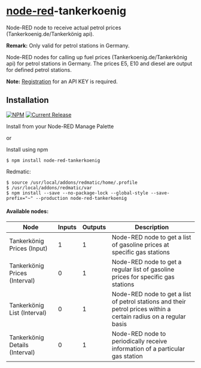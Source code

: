 # [node-red](http://nodered.org)-tankerkoenig
Node-RED node to receive actual petrol prices (Tankerkoenig.de/Tankerkönig api).

**Remark:** Only valid for petrol stations in Germany.

Node-RED nodes for calling up fuel prices (Tankerkoenig.de/Tankerkönig api) for petrol stations in Germany.
The prices E5, E10 and diesel are output for defined petrol stations.

**Note:** [Registration](https://creativecommons.tankerkoenig.de/api-key) for an API KEY is required.

## Installation
[![NPM](https://nodei.co/npm/node-red-tankerkoenig.png)](https://npmjs.org/package/node-red-tankerkoenig)
[![Current Release](https://img.shields.io/github/v/release/PfisterDaniel/node-red-tankerkoenig.svg?colorB=4cc61e)](https://github.com/PfisterDaniel/node-red-tankerkoenig/releases/latest)

Install from your Node-RED Manage Palette

or

Install using npm

    $ npm install node-red-tankerkoenig

Redmatic:

    $ source /usr/local/addons/redmatic/home/.profile
    $ /usr/local/addons/redmatic/var
    $ npm install --save --no-package-lock --global-style --save-prefix="~" --production node-red-tankerkoenig



#### Available nodes:
| Node | Inputs | Outputs | Description |
| ------ | ------ | ------ | ------ |
| Tankerkönig Prices (Input)     | 1 | 1 | Node-RED node to get a list of gasoline prices at specific gas stations |
| Tankerkönig Prices (Interval)  | 0 | 1 | Node-RED node to get a regular list of gasoline prices for specific gas stations |
| Tankerkönig List (Interval)    | 0 | 1 | Node-RED node to get a list of petrol stations and their petrol prices within a certain radius on a regular basis |
| Tankerkönig Details (Interval) | 0 | 1 | Node-RED node to periodically receive information of a particular gas station |